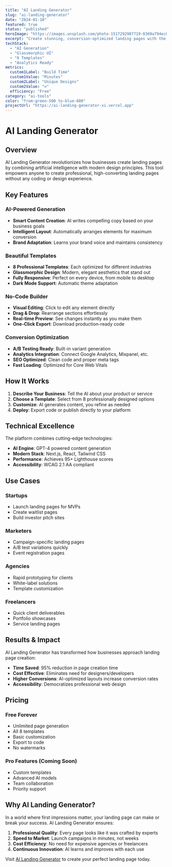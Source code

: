 ```yaml
---
title: "AI Landing Generator"
slug: "ai-landing-generator"
date: "2024-01-10"
featured: true
status: "published"
heroImage: "https://images.unsplash.com/photo-1517292987719-0369a794ec0f?w=800&h=600&fit=crop&crop=center"
excerpt: "Create stunning, conversion-optimized landing pages with the power of AI. Generate beautiful pages in minutes, not hours - no design expertise required."
techStack:
  - "AI Generation"
  - "Glassmorphic UI"
  - "8 Templates"
  - "Analytics Ready"
metrics:
  custom1Label: "Build Time"
  custom1Value: "Minutes"
  custom2Label: "Unique Designs"
  custom2Value: "∞"
  efficiency: "Free"
category: "ai-tools"
color: "from-green-500 to-blue-600"
projectUrl: "https://ai-landing-generator-xi.vercel.app"
---
```


# AI Landing Generator

## Overview

AI Landing Generator revolutionizes how businesses create landing pages by combining artificial intelligence with modern design principles. This tool empowers anyone to create professional, high-converting landing pages without any coding or design experience.

## Key Features

### AI-Powered Generation
- **Smart Content Creation**: AI writes compelling copy based on your business goals
- **Intelligent Layout**: Automatically arranges elements for maximum conversion
- **Brand Adaptation**: Learns your brand voice and maintains consistency

### Beautiful Templates
- **8 Professional Templates**: Each optimized for different industries
- **Glassmorphic Design**: Modern, elegant aesthetics that stand out
- **Fully Responsive**: Perfect on every device, from mobile to desktop
- **Dark Mode Support**: Automatic theme adaptation

### No-Code Builder
- **Visual Editing**: Click to edit any element directly
- **Drag & Drop**: Rearrange sections effortlessly
- **Real-time Preview**: See changes instantly as you make them
- **One-Click Export**: Download production-ready code

### Conversion Optimization
- **A/B Testing Ready**: Built-in variant generation
- **Analytics Integration**: Connect Google Analytics, Mixpanel, etc.
- **SEO Optimized**: Clean code and proper meta tags
- **Fast Loading**: Optimized for Core Web Vitals

## How It Works

1. **Describe Your Business**: Tell the AI about your product or service
2. **Choose a Template**: Select from 8 professionally designed options
3. **Customize**: AI generates content, you refine as needed
4. **Deploy**: Export code or publish directly to your platform

## Technical Excellence

The platform combines cutting-edge technologies:

- **AI Engine**: GPT-4 powered content generation
- **Modern Stack**: Next.js, React, Tailwind CSS
- **Performance**: Achieves 95+ Lighthouse scores
- **Accessibility**: WCAG 2.1 AA compliant

## Use Cases

### Startups
- Launch landing pages for MVPs
- Create waitlist pages
- Build investor pitch sites

### Marketers
- Campaign-specific landing pages
- A/B test variations quickly
- Event registration pages

### Agencies
- Rapid prototyping for clients
- White-label solutions
- Template customization

### Freelancers
- Quick client deliverables
- Portfolio showcases
- Service landing pages

## Results & Impact

AI Landing Generator has transformed how businesses approach landing page creation:

- **Time Saved**: 95% reduction in page creation time
- **Cost Effective**: Eliminates need for designers/developers
- **Higher Conversions**: AI-optimized layouts increase conversion rates
- **Accessibility**: Democratizes professional web design

## Pricing

### Free Forever
- Unlimited page generation
- All 8 templates
- Basic customization
- Export to code
- No watermarks

### Pro Features (Coming Soon)
- Custom templates
- Advanced AI models
- Team collaboration
- Priority support

## Why AI Landing Generator?

In a world where first impressions matter, your landing page can make or break your success. AI Landing Generator ensures:

1. **Professional Quality**: Every page looks like it was crafted by experts
2. **Speed to Market**: Launch campaigns in minutes, not weeks
3. **Cost Efficiency**: No need for expensive agencies or freelancers
4. **Continuous Innovation**: AI learns and improves with each use

Visit [AI Landing Generator](https://ai-landing-generator-xi.vercel.app) to create your perfect landing page today.